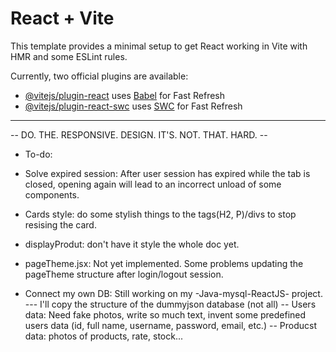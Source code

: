 # React + Vite

This template provides a minimal setup to get React working in Vite with HMR and some ESLint rules.

Currently, two official plugins are available:

- [@vitejs/plugin-react](https://github.com/vitejs/vite-plugin-react/blob/main/packages/plugin-react/README.md) uses [Babel](https://babeljs.io/) for Fast Refresh
- [@vitejs/plugin-react-swc](https://github.com/vitejs/vite-plugin-react-swc) uses [SWC](https://swc.rs/) for Fast Refresh

****
-- DO. THE. RESPONSIVE. DESIGN. IT'S. NOT. THAT. HARD.  --

- To-do:
- Solve expired session: After user session has expired while the tab is closed, opening again will lead to an incorrect unload of some components.
- Cards style: do some stylish things to the tags(H2, P)/divs to stop resising the card.
- displayProdut: don't have it style the whole doc yet.

- pageTheme.jsx: Not yet implemented. Some problems updating the pageTheme structure after login/logout session.

- Connect my own DB: Still working on my -Java-mysql-ReactJS- project.
--- I'll copy the structure of the dummyjson database (not all)
-- Users data: Need fake photos, write so much text, invent some predefined users data (id, full name, username, password, email, etc.)
-- Producst data: photos of products, rate, stock...
